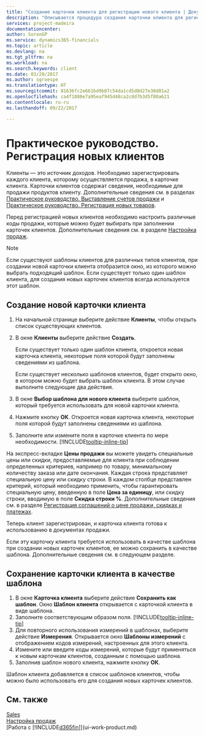 ```yaml
---
title: "Создание карточки клиента для регистрации нового клиента | Документы Майкрософт"
description: "Описывается процедура создания карточки клиента для регистрации информации о каждом новом клиенте, которому вы что-либо продаете."
services: project-madeira
documentationcenter: 
author: SorenGP
ms.service: dynamics365-financials
ms.topic: article
ms.devlang: na
ms.tgt_pltfrm: na
ms.workload: na
ms.search.keywords: client
ms.date: 03/29/2017
ms.author: sgroespe
ms.translationtype: HT
ms.sourcegitcommit: 81636fc2e661bd9b07c54da1cd5d0d27e30d01a2
ms.openlocfilehash: ca4f1880e7a95eaf945d48ca2cdd7b3d5f80a621
ms.contentlocale: ru-ru
ms.lasthandoff: 09/22/2017

---
```

# <a name="how-to-register-new-customers"></a>Практическое руководство. Регистрация новых клиентов
Клиенты — это источник доходов. Необходимо зарегистрировать каждого клиента, которому осуществляется продажа, в карточке клиента. Карточки клиентов содержат сведения, необходимые для продажи продуктов клиенту. Дополнительные сведения см. в разделах [Практическое руководство. Выставление счетов продажи](sales-how-invoice-sales.md) и [Практическое руководство. Регистрация новых товаров](inventory-how-register-new-items.md).  

Перед регистрацией новых клиентов необходимо настроить различные коды продажи, которые можно будет выбирать при заполнении карточек клиентов. Дополнительные сведения см. в разделе [Настройка продаж](sales-setup-sales.md).

> [!NOTE]  
>   Если существуют шаблоны клиентов для различных типов клиентов, при создании новой карточки клиента отобразится окно, из которого можно выбрать подходящий шаблон. Если существует только один шаблон клиента, для создания новых карточек клиентов всегда используется этот шаблон.

## <a name="to-create-a-new-customer-card"></a>Создание новой карточки клиента
1. На начальной странице выберите действие **Клиенты**, чтобы открыть список существующих клиентов.  
2. В окне **Клиенты** выберите действие **Создать**.

    Если существует только один шаблон клиента, откроется новая карточка клиента, некоторые поля которой будут заполнены сведениями из шаблона.

    Если существует несколько шаблонов клиентов, будет открыто окно, в котором можно будет выбрать шаблон клиента. В этом случае выполните следующие два действия.
3. В окне **Выбор шаблона для нового клиента** выберите шаблон, который требуется использовать для новой карточки клиента.
4. Нажмите кнопку **ОК**. Откроется новая карточка клиента, некоторые поля которой будут заполнены сведениями из шаблона.  
5. Заполните или измените поля в карточке клиента по мере необходимости. [!INCLUDE[tooltip-inline-tip](includes/tooltip-inline-tip_md.md)]

На экспресс-вкладке **Цены продажи** вы можете увидеть специальные цены или скидки, предоставляемые для клиента при соблюдении определенных критериев, например по товару, минимальному количеству заказа или дате окончания. Каждая строка представляет специальную цену или скидку строки. В каждом столбце представлен критерий, который необходимо применить, чтобы гарантировать специальную цену, введенную в поле **Цена за единицу**, или скидку строки, вводимую в поле **Скидка строки %**. Дополнительные сведения см. в разделе [Регистрация соглашений о цене продажи, скидках и платежах](sales-how-record-sales-price-discount-payment-agreements.md).

Теперь клиент зарегистрирован, и карточка клиента готова к использованию в документах продажи.

Если эту карточку клиента требуется использовать в качестве шаблона при создании новых карточек клиентов, ее можно сохранить в качестве шаблона. Дополнительные сведения см. в следующем разделе.

## <a name="to-save-the-customer-card-as-a-template"></a>Сохранение карточки клиента в качестве шаблона
1. В окне **Карточка клиента** выберите действие **Сохранить как шаблон**. Окно **Шаблон клиента** открывается с карточкой клиента в виде шаблона.
2. Заполните соответствующим образом поля. [!INCLUDE[tooltip-inline-tip](includes/tooltip-inline-tip_md.md)]
3. Для повторного использования измерений в шаблонах, выберите действие **Измерения**. Открывается окно **Шаблоны измерений** с отображением кодов измерений, настроенных для этого клиента.
4. Измените или введите коды измерений, которые будут применяться к новым карточкам клиентов, созданным с помощью шаблона.  
5. Заполнив шаблон нового клиента, нажмите кнопку **ОК**.

Шаблон клиента добавляется в список шаблонов клиентов, чтобы можно было использовать его для создания новых карточек клиентов.

## <a name="see-also"></a>См. также
[Sales](sales-manage-sales.md)    
[Настройка продаж](sales-setup-sales.md)    
[Работа с [!INCLUDE[d365fin](includes/d365fin_md.md)]](ui-work-product.md)

